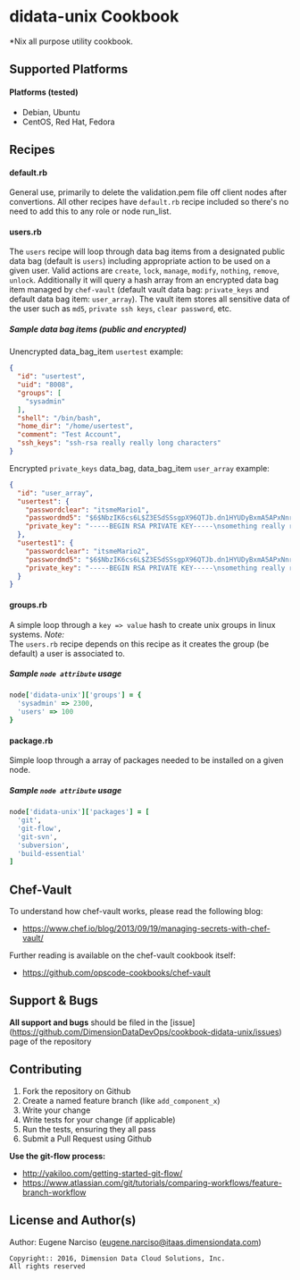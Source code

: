 didata-unix Cookbook
====================
*Nix all purpose utility cookbook.

Supported Platforms
------------
#### Platforms (tested)
- Debian, Ubuntu
- CentOS, Red Hat, Fedora

Recipes
-----
#### default.rb
General use, primarily to delete the validation.pem file off client nodes after convertions. All other recipes have `default.rb` recipe included so there's no need to add this to any role or node run_list.

#### users.rb
The `users` recipe will loop through data bag items from a designated public data bag (default is `users`) including appropriate action to be used on a given user. Valid actions are `create`, `lock`, `manage`, `modify`, `nothing`, `remove`, `unlock`. Additionally it will query a hash array from an encrypted data bag item managed by `chef-vault` (default vault data bag: `private_keys` and default data bag item: `user_array`). The vault item stores all sensitive data of the user such as `md5`, `private ssh keys`, `clear password`, etc.

##### Sample data bag items (public and encrypted)
Unencrypted data_bag_item `usertest` example:
```json
{
  "id": "usertest",
  "uid": "8008",
  "groups": [
    "sysadmin"
  ],
  "shell": "/bin/bash",
  "home_dir": "/home/usertest",
  "comment": "Test Account",
  "ssh_keys": "ssh-rsa really really long characters"
}
```
Encrypted `private_keys` data_bag, data_bag_item `user_array`  example:
```json
{
  "id": "user_array",
  "usertest": {
    "passwordclear": "itsmeMario1",
    "passwordmd5": "$6$NbzIK6cs6L$Z3ESdSSsgpX96QTJb.dn1HYUDyBxmA5APxNnrbFiiFkx/P4tSyKzOau14lh6EmZeFbVc4/lE9/eEMf3TTmccN/",
    "private_key": "-----BEGIN RSA PRIVATE KEY-----\nsomething really really long\n-----END RSA PRIVATE KEY-----\n"
  },
  "usertest1": {
    "passwordclear": "itsmeMario2",
    "passwordmd5": "$6$NbzIK6cs6L$Z3ESdSSsgpX96QTJb.dn1HYUDyBxmA5APxNnrbFiiFkx/P4tSyKzOau14lh6EmZeFbVc4/lE9/eEMf3TTmccN/",
    "private_key": "-----BEGIN RSA PRIVATE KEY-----\nsomething really really long\n-----END RSA PRIVATE KEY-----\n"
  }
}
```

#### groups.rb
A simple loop through a `key => value` hash to create unix groups in linux systems.
*Note:*<br>
The `users.rb` recipe depends on this recipe as it creates the group (be default) a user is associated to.

##### Sample `node attribute` usage
```ruby
node['didata-unix']['groups'] = { 
  'sysadmin' => 2300, 
  'users' => 100
}
```

#### package.rb
Simple loop through a array of packages needed to be installed on a given node.

##### Sample `node attribute` usage
```ruby
node['didata-unix']['packages'] = [
  'git',
  'git-flow',
  'git-svn',
  'subversion',
  'build-essential'
]
```

Chef-Vault
----------
To understand how chef-vault works, please read the following blog:
* https://www.chef.io/blog/2013/09/19/managing-secrets-with-chef-vault/ <br>

Further reading is available on the chef-vault cookbook itself:
* https://github.com/opscode-cookbooks/chef-vault

Support & Bugs
--------------
**All support and bugs** should be filed in the [issue] (https://github.com/DimensionDataDevOps/cookbook-didata-unix/issues) page of the repository

Contributing
------------
1. Fork the repository on Github
2. Create a named feature branch (like `add_component_x`)
3. Write your change
4. Write tests for your change (if applicable)
5. Run the tests, ensuring they all pass
6. Submit a Pull Request using Github

**Use the git-flow process:**
* http://yakiloo.com/getting-started-git-flow/
* https://www.atlassian.com/git/tutorials/comparing-workflows/feature-branch-workflow

License and Author(s)
-------------------
Author: Eugene Narciso (<eugene.narciso@itaas.dimensiondata.com>)
```text
Copyright:: 2016, Dimension Data Cloud Solutions, Inc.
All rights reserved
```